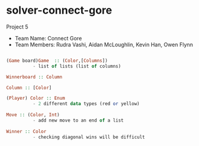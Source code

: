 # solver-connect-gore
Project 5
* Team Name: Connect Gore
* Team Members: Rudra Vashi, Aidan McLoughlin, Kevin Han, Owen Flynn


```Haskell

(Game board)Game  :: (Color,[Columns])
          - list of lists (list of columns)

Winnerboard :: Column

Column :: [Color]

(Player) Color :: Enum
          - 2 different data types (red or yellow)
          
Move :: (Color, Int)
          - add new move to an end of a list
          
Winner :: Color 
          - checking diagonal wins will be difficult
```
